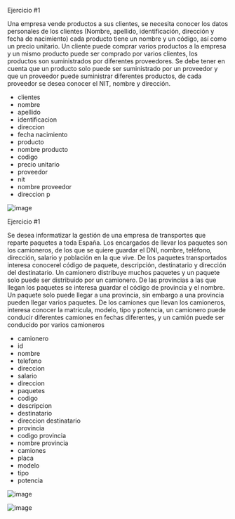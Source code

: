 Ejercicio #1

Una empresa vende productos a sus clientes, se necesita conocer los datos personales de los clientes (Nombre, apellido, identificación, dirección y fecha de nacimiento) cada producto tiene un nombre y un código, así como un  precio unitario. Un cliente puede comprar varios productos a la empresa y un mismo producto puede ser comprado por varios clientes, los productos son suministrados por diferentes proveedores. Se debe tener en cuenta que un producto solo puede ser suministrado por un proveedor y que un proveedor puede suministrar diferentes productos, de cada proveedor se desea conocer el NIT, nombre y dirección. 

- clientes
- nombre 
- apellido
- identificacion
- direccion
- fecha nacimiento
- producto
- nombre producto
- codigo 
- precio unitario
- proveedor 
- nit
- nombre proveedor
- direccion p

![image](https://user-images.githubusercontent.com/105729934/168852587-be32e61c-fdbf-464c-997f-43c2302e3eae.png)

Ejercicio #1

Se desea informatizar la gestión de una empresa de transportes que reparte paquetes  a toda España. Los encargados de llevar los paquetes son los camioneros, de los que se quiere guardar el DNI, nombre, teléfono, dirección, salario y población en la que vive. De los paquetes transportados interesa conocerel código de paquete, descripción, destinatario y dirección del destinatario. Un camionero distribuye muchos paquetes y un paquete solo puede ser distribuido por un camionero. De las provincias a las que llegan los paquetes se interesa guardar el código de provincia y el nombre. Un paquete solo puede llegar a una provincia, sin embargo a una provincia pueden llegar varios paquetes. De los camiones que llevan los camioneros, interesa conocer la matricula, modelo, tipo y potencia, un camionero puede conducir diferentes camiones en fechas diferentes, y un camión puede ser conducido por varios camioneros

- camionero
- id
- nombre
- telefono
- direccion
- salario
- direccion
- paquetes
- codigo
- descripcion
- destinatario
- direccion destinatario
- provincia
- codigo provincia
- nombre provincia
- camiones
- placa
- modelo
- tipo
- potencia

![image](https://user-images.githubusercontent.com/105729934/168856230-bb9589d8-0cd9-43f6-aeea-c988111b4a5e.png)

![image](https://user-images.githubusercontent.com/105729934/169072723-2c041815-60df-4038-8bca-2855870097b8.png)

